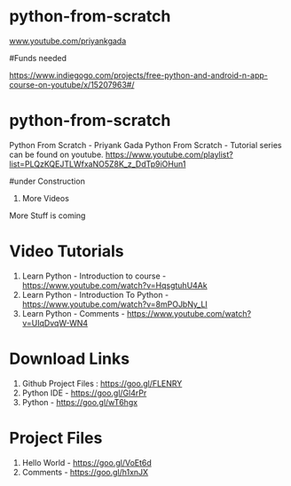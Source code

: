 # python-from-scratch

 www.youtube.com/priyankgada
 
 #Funds needed

https://www.indiegogo.com/projects/free-python-and-android-n-app-course-on-youtube/x/15207963#/

# python-from-scratch

Python From Scratch - Priyank Gada
Python From Scratch - Tutorial series can be found on youtube.
https://www.youtube.com/playlist?list=PLQzKQEJTLWfxaNO5Z8K_z_DdTp9iOHun1

#under Construction

1. More Videos

More Stuff is coming

# Video Tutorials

1. Learn Python - Introduction to course - https://www.youtube.com/watch?v=HqsgtuhU4Ak
2. Learn Python - Introduction To Python - https://www.youtube.com/watch?v=8mPOJbNy_LI
3. Learn Python - Comments - https://www.youtube.com/watch?v=UIqDvqW-WN4

# Download Links

1. Github Project Files : https://goo.gl/FLENRY
2. Python IDE - https://goo.gl/Gl4rPr
3. Python - https://goo.gl/wT6hgx

# Project Files

1. Hello World - https://goo.gl/VoEt6d
2. Comments - https://goo.gl/h1xnJX
